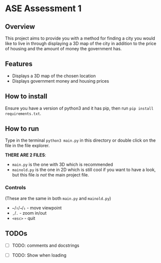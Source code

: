 # ASE Assessment 1
## Overview
This project aims to provide you with a method for finding a city you would like to live in through displaying a 3D map of the city in addition to the price of housing and the amount of money the government has.
## Features
 - Displays a 3D map of the chosen location
 - Displays government money and housing prices
## How to install
Ensure you have a version of python3 and it has pip, then run `pip install requirements.txt`.
## How to run
Type in the terminal `python3 main.py` in this directory or double click on the file in the file explorer.

**THERE ARE 2 FILES**:
 - `main.py` is the one with 3D which is recommended
 - `mainold.py` is the one in 2D which is still cool if you want to have a look, but this file *is not* the main project file.
### Controls
(These are the same in both `main.py` and `mainold.py`)
 - `←`/`↑`/`→`/`↓` - move viewpoint
 - `,`/`.` - zoom in/out
 - `<esc>` - quit

## TODOs
 - [ ] TODO: comments and docstrings
 - [ ] TODO: Show when loading

